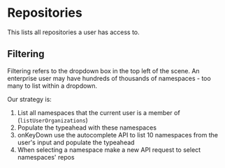 # Repositories

This lists all repositories a user has access to.

## Filtering

Filtering refers to the dropdown box in the top left of the scene. An
enterprise user may have hundreds of thousands of namespaces - too many to list
within a dropdown.

Our strategy is:

1. List all namespaces that the current user is a member of
   (`listUserOrganizations`)
2. Populate the typeahead with these namespaces
3. onKeyDown use the autocomplete API to list 10 namespaces from the user's
   input and populate the typeahead
4. When selecting a namespace make a new API request to select namespaces' repos
